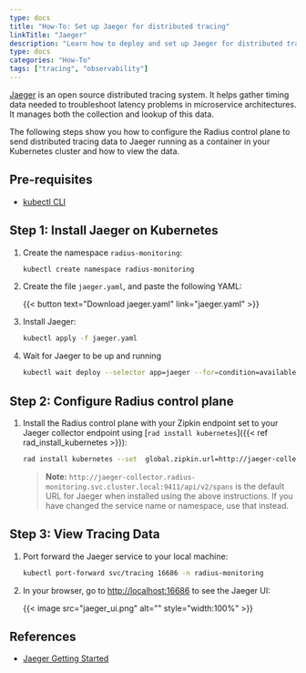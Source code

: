 ```yaml
---
type: docs
title: "How-To: Set up Jaeger for distributed tracing"
linkTitle: "Jaeger"
description: "Learn how to deploy and set up Jaeger for distributed tracing"
type: docs
categories: "How-To"
tags: ["tracing", "observability"]
---
```


[Jaeger](https://www.jaegertracing.io/) is an open source distributed tracing system. It helps gather timing data needed to troubleshoot latency problems in microservice architectures. It manages both the collection and lookup of this data.

The following steps show you how to configure the Radius control plane to send distributed tracing data to Jaeger running as a container in your Kubernetes cluster and how to view the data.

## Pre-requisites

- [kubectl CLI](https://kubernetes.io/docs/tasks/tools/)

## Step 1: Install Jaeger on Kubernetes

1. Create the namespace `radius-monitoring`:

   ```bash
   kubectl create namespace radius-monitoring
   ```

2. Create the file `jaeger.yaml`, and paste the following YAML:

   {{< button text="Download jaeger.yaml" link="jaeger.yaml" >}}

3. Install Jaeger:

   ```bash
   kubectl apply -f jaeger.yaml
   ```

4. Wait for Jaeger to be up and running

   ```bash
   kubectl wait deploy --selector app=jaeger --for=condition=available -n radius-monitoring
   ```

## Step 2: Configure Radius control plane

1. Install the Radius control plane with your Zipkin endpoint set to your Jaeger collector endpoint using [`rad install kubernetes`]({{< ref rad_install_kubernetes >}}):

   ```bash
   rad install kubernetes --set  global.zipkin.url=http://jaeger-collector.radius-monitoring.svc.cluster.local:9411/api/v2/spans
   ```

   > **Note:** `http://jaeger-collector.radius-monitoring.svc.cluster.local:9411/api/v2/spans` is the default URL for Jaeger when installed using the above instructions. If you have changed the service name or namespace, use that instead.

## Step 3: View Tracing Data

1. Port forward the Jaeger service to your local machine:

   ```bash
   kubectl port-forward svc/tracing 16686 -n radius-monitoring 
   ```

2. In your browser, go to [http://localhost:16686](http://localhost:16686) to see the Jaeger UI:

   {{< image src="jaeger_ui.png" alt="" style="width:100%" >}}

## References

- [Jaeger Getting Started](https://www.jaegertracing.io/docs/1.21/getting-started/#all-in-one)